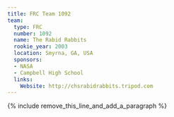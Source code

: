 ```yaml
---
title: FRC Team 1092
team:
  type: FRC
  number: 1092
  name: The Rabid Rabbits
  rookie_year: 2003
  location: Smyrna, GA, USA
  sponsors:
  - NASA
  - Campbell High School
  links:
    Website: http://chsrabidrabbits.tripod.com
---
```


{% include remove_this_line_and_add_a_paragraph %}